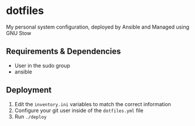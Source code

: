 # dotfiles
My personal system configuration, deployed by Ansible and Managed using GNU Stow

## Requirements & Dependencies
* User in the sudo group
* ansible

## Deployment
1. Edit the `inventory.ini` variables to match the correct information
2. Configure your git user inside of the `dotfiles.yml` file
3. Run `./deploy`
